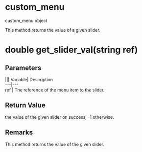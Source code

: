 # custom_menu

custom_menu object

  


This method returns the value of a given slider.

# double get_slider_val(string ref)

## Parameters

||| Variable| Description  
---|---  
ref | The reference of the menu item to the slider.  
  
## Return Value

the value of the given slider on success, -1 otherwise.

## Remarks

This method returns the value of the given slider.
